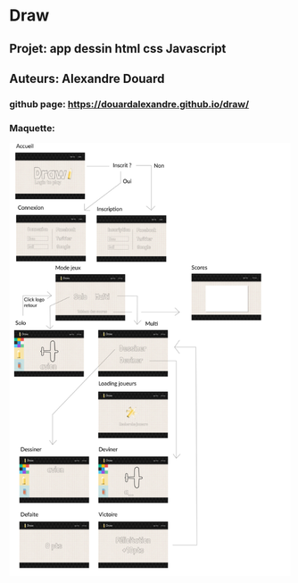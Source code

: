 
# Draw
## Projet: app dessin html css Javascript

## Auteurs: Alexandre Douard

### github page:  https://douardalexandre.github.io/draw/

### Maquette: 

![Alt text](img/maquette.png?raw=true "Maquette")
